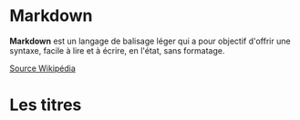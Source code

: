 # Markdown

**Markdown** est un langage de balisage léger qui a pour objectif d'offrir une syntaxe, facile à lire et à écrire, en l'état, sans formatage.

[Source Wikipédia](https://fr.wikipedia.org/wiki/Markdown)

# Les titres
